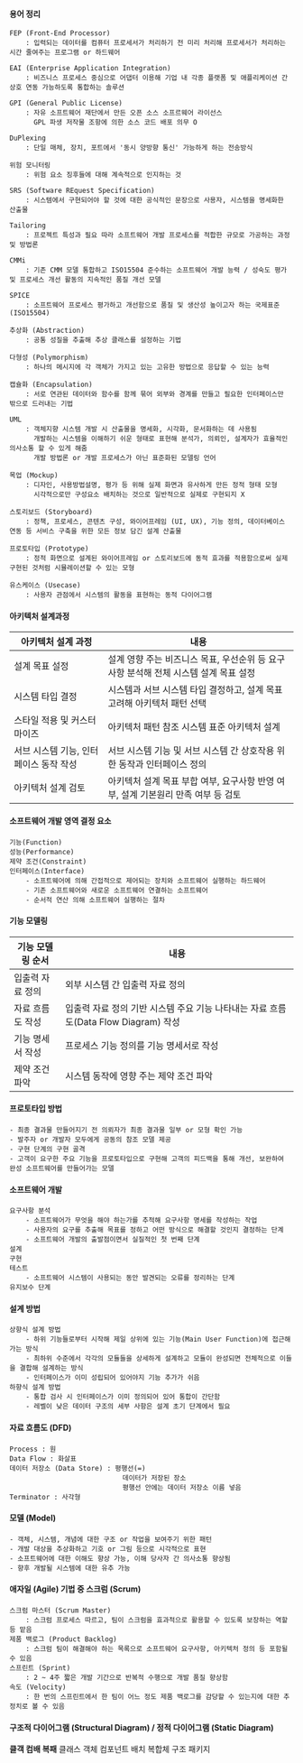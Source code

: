 #### 용어 정리
    FEP (Front-End Processor)
        : 입력되는 데이터를 컴퓨터 프로세서가 처리하기 전 미리 처리해 프로세서가 처리하는 시간 줄여주는 프로그램 or 하드웨어

    EAI (Enterprise Application Integration)
        : 비즈니스 프로세스 중심으로 어댑터 이용해 기업 내 각종 플랫폼 및 애플리케이션 간 상호 연동 가능하도록 통합하는 솔루션

    GPI (General Public License)
        : 자유 소프트웨어 재단에서 만든 오픈 소스 소프르웨어 라이선스
          GPL 파생 저작물 조항에 의한 소스 코드 배포 의무 O

    DuPlexing
        : 단일 매체, 장치, 포트에서 '동시 양방향 통신' 가능하게 하는 전송방식

    위험 모니터링
        : 위험 요소 징후들에 대해 계속적으로 인지하는 것

    SRS (Software REquest Specification)
        : 시스템에서 구현되어야 할 것에 대한 공식적인 문장으로 사용자, 시스템을 명세화한 산출물

    Tailoring
        : 프로젝트 특성과 필요 따라 소프트웨어 개발 프로세스를 적합한 규모로 가공하는 과정 및 방법론
    
    CMMi
        : 기존 CMM 모델 통합하고 ISO15504 준수하는 소프트웨어 개발 능력 / 성숙도 평가 및 프로세스 개선 활동의 지속적인 품질 개선 모델
    
    SPICE
        : 소프트웨어 프로세스 평가하고 개선함으로 품질 및 생산성 높이고자 하는 국제표준 (ISO15504)

    추상화 (Abstraction) 
        : 공통 성질을 추출해 추상 클래스를 설정하는 기법

    다형성 (Polymorphism)
        : 하나의 메시지에 각 객체가 가지고 있는 고유한 방법으로 응답할 수 있는 능력

    캡슐화 (Encapsulation)
        : 서로 연관된 데이터와 함수를 함께 묶어 외부와 경계를 만들고 필요한 인터페이스만 밖으로 드러내는 기법

    UML
        : 객체지향 시스템 개발 시 산출물을 명세화, 시각화, 문서화하는 데 사용됨
          개발하는 시스템을 이해하기 쉬운 형태로 표현해 분석가, 의뢰인, 설계자가 효율적인 의사소통 할 수 있게 해줌
          개발 방법론 or 개발 프로세스가 아닌 표준화된 모델링 언어

    목업 (Mockup)
        : 디자인, 사용방법설명, 평가 등 위해 실제 화면과 유사하게 만든 정적 형태 모형
          시각적으로만 구성요소 배치하는 것으로 일반적으로 실제로 구현되지 X

    스토리보드 (Storyboard)
        : 정책, 프로세스, 콘텐츠 구성, 와이어프레임 (UI, UX), 기능 정의, 데이터베이스 연동 등 서비스 구축을 위한 모든 정보 담긴 설계 산출물

    프로토타입 (Prototype)
        : 정적 화면으로 설계된 와이어프레임 or 스토리보드에 동적 효과를 적용함으로써 실제 구현된 것처럼 시뮬레이션할 수 있는 모형

    유스케이스 (Usecase)
        : 사용자 관점에서 시스템의 활동을 표현하는 동적 다이어그램

#### 아키텍처 설계과정
| 아키텍처 설계 과정 | 내용 |
| --- | --- |
| 설계 목표 설정 | 설계 영향 주는 비즈니스 목표, 우선순위 등 요구사항 분석해 전체 시스템 설계 목표 설정 |
| 시스템 타입 결정 | 시스템과 서브 시스템 타입 결정하고, 설계 목표 고려해 아키텍처 패턴 선택 |
| 스타일 적용 및 커스터마이즈 | 아키텍처 패턴 참조 시스템 표준 아키텍처 설계 |
| 서브 시스템 기능, 인터페이스 동작 작성 | 서브 시스템 기능 및 서브 시스템 간 상호작용 위한 동작과 인터페이스 정의 |
| 아키텍처 설계 검토 | 아키텍처 설계 목표 부합 여부, 요구사항 반영 여부, 설계 기본원리 만족 여부 등 검토


#### 소프트웨어 개발 영역 결정 요소
    기능(Function)
    성능(Performance)
    제약 조건(Constraint)
    인터페이스(Interface)
        - 소프트웨어에 의해 간접적으로 제어되는 장치와 소프트웨어 실행하는 하드웨어
        - 기존 소프트웨어와 새로운 소프트웨어 연결하는 소프트웨어
        - 순서적 연산 의해 소프트웨어 실행하는 절차


#### 기능 모델링
| 기능 모델링 순서 | 내용 |
| --- | --- |
| 입출력 자료 정의 | 외부 시스템 간 입출력 자료 정의 |
| 자료 흐름도 작성 | 입출력 자료 정의 기반 시스템 주요 기능 나타내는 자료 흐름도(Data Flow Diagram) 작성 |
| 기능 명세서 작성 | 프로세스 기능 정의를 기능 명세서로 작성 |
| 제약 조건 파악 | 시스템 동작에 영향 주는 제약 조건 파악 |


#### 프로토타입 방법
    - 최종 결과물 만들어지기 전 의뢰자가 최종 결과물 일부 or 모형 확인 가능
    - 발주자 or 개발자 모두에게 공동의 참조 모델 제공
    - 구현 단계의 구현 골격
    - 고객이 요구한 주요 기능을 프로토타입으로 구현해 고객의 피드백을 통해 개선, 보완하여 완성 소프트웨어를 만들어가는 모델


#### 소프트웨어 개발
    요구사항 분석
        - 소프트웨어가 무엇을 해야 하는가를 추적해 요구사항 명세를 작성하는 작업
        - 사용자의 요구를 추출해 목표를 정하고 어떤 방식으로 해결할 것인지 결정하는 단계
        - 소프트웨어 개발의 출발점이면서 실질적인 첫 번째 단계
    설계
    구현
    테스트
        - 소프트웨어 시스템이 사용되는 동안 발견되는 오류를 정리하는 단계
    유지보수 단계


#### 설계 방법
    상향식 설계 방법
        - 하위 기능들로부터 시작해 제일 상위에 있는 기능(Main User Function)에 접근해가는 방식
        - 최하위 수준에서 각각의 모듈들을 상세하게 설계하고 모듈이 완성되면 전체적으로 이들을 결합해 설계하는 방식
        - 인터페이스가 이미 성립되어 있어야지 기능 추가가 쉬음
    하향식 설계 방법
        - 통합 검사 시 인터페이스가 이미 정의되어 있어 통합이 간단함
        - 레벨이 낮은 데이터 구조의 세부 사항은 설계 초기 단계에서 필요


#### 자료 흐름도 (DFD)
    Process : 원
    Data Flow : 화살표
    데이터 저장소 (Data Store) : 평행선(=)
                                데이터가 저장된 장소
                                평행선 안에는 데이터 저장소 이름 넣음
    Terminator : 사각형


#### 모델 (Model)
    - 객체, 시스템, 개념에 대한 구조 or 작업을 보여주기 위한 패턴
    - 개발 대상을 추상화하고 기호 or 그림 등으로 시각적으로 표현
    - 소프트웨어에 대한 이해도 향상 가능, 이해 당사자 간 의사소통 향상됨
    - 향후 개발될 시스템에 대한 유추 가능


#### 애자일 (Agile) 기법 중 스크럼 (Scrum)
    스크럼 마스터 (Scrum Master)
        : 스크럼 프로세스 따르고, 팀이 스크럼을 효과적으로 활용할 수 있도록 보장하는 역할 등 맡음
    제품 백로그 (Product Backlog)
        : 스크럼 팀이 해결해야 하는 목록으로 소프트웨어 요구사항, 아키텍처 정의 등 포함될 수 있음
    스프린트 (Sprint)
        : 2 ~ 4주 짧은 개발 기간으로 반복적 수행으로 개발 품질 향상함
    속도 (Velocity)
        : 한 번의 스프린트에서 한 팀이 어느 정도 제품 백로그를 감당할 수 있는지에 대한 추정치로 볼 수 있음


#### 구조적 다이어그램 (Structural Diagram) / 정적 다이어그램 (Static Diagram)
**클객 컴배 복패**
    클래스
    객체
    컴포넌트
    배치
    복합체 구조
    패키지




